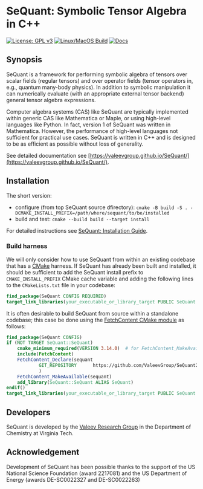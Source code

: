 # SeQuant: Symbolic Tensor Algebra in C++

[![License: GPL v3](https://img.shields.io/badge/License-GPLv3-blue.svg)](h)
[![Linux/MacOS Build](https://github.com/ValeevGroup/SeQuant/actions/workflows/cmake.yml/badge.svg)](https://github.com/ValeevGroup/SeQuant/actions/workflows/cmake.yml)
[![Docs](https://github.com/ValeevGroup/SeQuant/actions/workflows/docs.yml/badge.svg)](https://valeevgroup.github.io/SeQuant)


## Synopsis

SeQuant is a framework for performing symbolic algebra of tensors over scalar fields (regular tensors) and over
operator fields (tensor operators in, e.g., quantum many-body physics).
In addition to symbolic manipulation it can numerically evaluate
(with an appropriate external tensor backend) general
tensor algebra expressions.

Computer algebra systems (CAS) like SeQuant are typically implemented within generic CAS like Mathematica or Maple, or
using high-level languages like Python. In fact, version 1 of SeQuant was written in Mathematica. However, the
performance of high-level languages not sufficient for practical use cases.
SeQuant is written in C++ and is designed to be as efficient as possible without loss of generality.

See detailed documentation see [https://valeevgroup.github.io/SeQuant/](https://valeevgroup.github.io/SeQuant/).

## Installation

The short version:

- configure (from top SeQuant source dfirectory): `cmake -B build -S . -DCMAKE_INSTALL_PREFIX=/path/where/sequant/to/be/installed`
- build and test: `cmake --build build --target install`

For detailed instructions see [SeQuant: Installation Guide](https://valeevgroup.github.io/SeQuant/installing.html).


### Build harness
We will only consider how to use SeQuant from within an existing codebase that has a [CMake](https://cmake.org) harness. If SeQuant has already been built and installed, it should be sufficient to add the SeQuant install prefix to `CMAKE_INSTALL_PREFIX` CMake cache variable and adding the following lines to the `CMakeLists.txt` file in your codebase:

```cmake
find_package(SeQuant CONFIG REQUIRED)
target_link_libraries(your_executable_or_library_target PUBLIC SeQuant::SeQuant)
```

It is often desirable to build SeQuant from source within a standalone codebase; this case be done using the [FetchContent CMake module](https://cmake.org/cmake/help/latest/module/FetchContent.html) as follows:

```cmake
find_package(SeQuant CONFIG)
if (NOT TARGET SeQuant::SeQuant)
    cmake_minimum_required(VERSION 3.14.0)  # for FetchContent_MakeAvailable
    include(FetchContent)
    FetchContent_Declare(sequant
            GIT_REPOSITORY      https://github.com/ValeevGroup/SeQuant2.git
            )
    FetchContent_MakeAvailable(sequant)
    add_library(SeQuant::SeQuant ALIAS SeQuant)
endif()
target_link_libraries(your_executable_or_library_target PUBLIC SeQuant::SeQuant)
```

## Developers

SeQuant is developed by the [Valeev Research Group](https://valeevgroup.github.io) in the Department of Chemistry at Virginia Tech.

## Acknowledgement

Development of SeQuant has been possible thanks to the support of the US National Science Foundation (award 2217081) and the US Department of Energy (awards DE-SC0022327 and DE-SC0022263)
